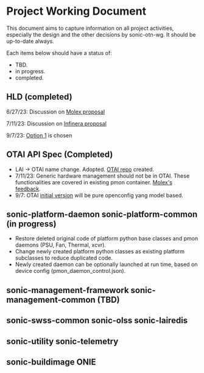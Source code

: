 
# Project Working Document

This document aims to capture information on all project activities, especially the design and the other decisions by sonic-otn-wg. It should be up-to-date always. 

Each items below should have a status of:
* TBD.
* in progress.
* completed.

## HLD (completed)
6/27/23: Discussion on [Molex proposal](../documentation/discussion/SONiC-OTN-HLD-discussion.md)

7/11/23: Discussion on [Infinera proposal]()

9/7/23: [Option 1](../documentation/SONiC-OTN%20HLD%20and%20plan%20summary.pdf) is chosen

## OTAI API Spec (Completed)
* LAI -> OTAI name change. Adopted. [OTAI repo](https://github.com/zhengweitang-zwt/OTAI) created.
* 7/11/23: Generic hardware management should not be in OTAI. These functionalities are covered in existing pmon container. [Molex's feedback](./discussion/OTAI_feedback_molex.md).
* 9/7: OTAI [initial version](../documentation/OTAI-0.0.1-spec.xlsx) will be pure openconfig yang model based.

## sonic-platform-daemon sonic-platform-common (in progress)
* Restore deleted original code of platform python base classes and pmon daemons (PSU, Fan, Thermal, xcvr).
* Change newly created platform python classes as existing platform subclasses to reduce duplicated code.
* Newly created daemon can be optionally launched at run time, based on device config (pmon_daemon_control.json).

## sonic-management-framework sonic-management-common (TBD)
## sonic-swss-common sonic-olss sonic-lairedis
## sonic-utility sonic-telemetry
## sonic-buildimage ONIE